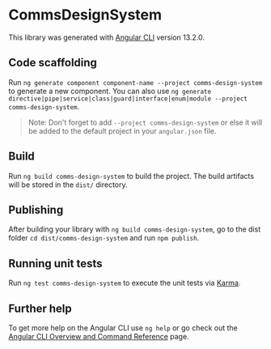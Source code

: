 # CommsDesignSystem

This library was generated with [Angular CLI](https://github.com/angular/angular-cli) version 13.2.0.

## Code scaffolding

Run `ng generate component component-name --project comms-design-system` to generate a new component. You can also use `ng generate directive|pipe|service|class|guard|interface|enum|module --project comms-design-system`.
> Note: Don't forget to add `--project comms-design-system` or else it will be added to the default project in your `angular.json` file. 

## Build

Run `ng build comms-design-system` to build the project. The build artifacts will be stored in the `dist/` directory.

## Publishing

After building your library with `ng build comms-design-system`, go to the dist folder `cd dist/comms-design-system` and run `npm publish`.

## Running unit tests

Run `ng test comms-design-system` to execute the unit tests via [Karma](https://karma-runner.github.io).

## Further help

To get more help on the Angular CLI use `ng help` or go check out the [Angular CLI Overview and Command Reference](https://angular.io/cli) page.
